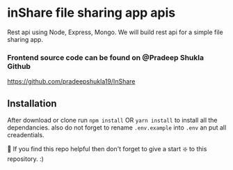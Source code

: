 # inShare file sharing app apis

Rest api using Node, Express, Mongo.
We will build rest api for a simple file sharing app. 


### Frontend source code can be found on @Pradeep Shukla Github
https://github.com/pradeepshukla19/InShare


## Installation 
After download or clone run `npm install` OR `yarn install` to install all the dependancies.
also do not forget to rename `.env.example` into `.env` an put all creadentials.

🙏 If you find this repo helpful then don't forget to give a start ❇️ to this repository. :)
